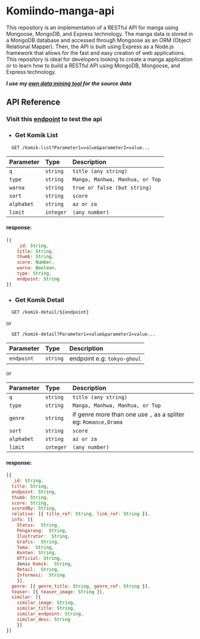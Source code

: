 # Komiindo-manga-api
This repository is an implementation of a RESTful API for manga using Mongoose, MongoDB, and Express technology. The manga data is stored in a MongoDB database and accessed through Mongoose as an ORM (Object Relational Mapper). Then, the API is built using Express as a Node.js framework that allows for the fast and easy creation of web applications. This repository is ideal for developers looking to create a manga application or to learn how to build a RESTful API using MongoDB, Mongoose, and Express technology.

***I use my [own data mining tool](https://github.com/RizkyFauziIlmi/Manga-Data-Mining-Terminal) for the source data***

## API Reference

### Visit this [endpoint](https://komikindo-api.vercel.app/komik-detail/tokyo-ghoul) to test the api

- ### Get Komik List

```http
  GET /komik-list?Parameter1=value&parameter2=value...
```

| Parameter | Type     | Description                |
| :-------- | :------- | :------------------------- |
| `q`       | `string` | `title (any string)`       |
| `type`    | `string` | `Manga, Manhwa, Manhua, or Top`|
| `warna`   | `string` | `true or false (but string)`|
| `sort`    | `string` | `score`                    |
| `alphabet`| `string` | `az or za`                 |
| `limit`   | `integer`| `(any number)`             |

#### response:
```javascript
[{
    _id: String,
    title: String,
    thumb: String,
    score: Number,
    warna: Boolean,
    type: String,
    endpoint: String
}]
```

- ### Get Komik Detail

```http
  GET /komik-detail/${endpoint}
```
or
```http
  GET /komik-detail?Parameter1=value&parameter2=value...
```

| Parameter | Type     | Description                       |
| :-------- | :------- | :-------------------------------- |
| `endpoint`| `string` | endpoint e.g: `tokyo-ghoul`       |

or

| Parameter | Type     | Description                |
| :-------- | :------- | :------------------------- |
| `q`       | `string` | `title (any string)`       |
| `type`    | `string` | `Manga, Manhwa, Manhua, or Top`|
| `genre`   | `string` | if genre more than one use `,` as a spliter eg: `Romance,Drama`|
| `sort`    | `string` | `score`                    |
| `alphabet`| `string` | `az or za`                 |
| `limit`   | `integer`| `(any number)`             |

#### response:
```javascript
[{
  _id: String,
  title: String,
  endpoint: String,
  thumb: String,
  score: String,
  scoredBy: String,
  relative: [{ title_ref: String, link_ref: String }],
  info: [{ 
    Status:  String, 
    Pengarang:  String, 
    Ilustrator:  String, 
    Grafis:  String, 
    Tema:  String, 
    Konten: String, 
    Official: String, 
    Jenis Komik:  String, 
    Retail:  String, 
    Informasi:  String 
    }],
  genre: [{ genre_title: String, genre_ref: String }],
  teaser: [{ teaser_image: String }],
  similar: [{ 
    similar_image: String, 
    similar_title: String, 
    similar_endpoint: String, 
    similar_desc: String 
    }]
}]
```
